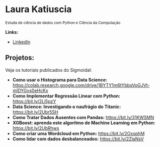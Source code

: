 <p>
  
  
</p>

# Laura Katiuscia
<sub> Estuda de ciência de dados com Python e Ciência da Computação </sub>


**Links:**

* [LinkedIn](https://www.linkedin.com/in/laura-katiuscia-925b2675/)


## Projetos:
Veja os tutoriais publicados do Sigmoidal:

* **Como usar o Histograma para Data Science:** https://colab.research.google.com/drive/1BYTY1m6tYbbsVoGJVt-mlDYGvs0eHcKx
* **Como Implementar Regressão Linear com Python:** https://bit.ly/2Li5pzY
* **Data Science: Investigando o naufrágio do Titanic:** https://bit.ly/2Ubr5SH
* **Como Tratar Dados Ausentes com Pandas:** https://bit.ly/31KWSMN
* **XGBoost: aprenda este algoritmo de Machine Learning em Python:** https://bit.ly/2UbRhws
* **Como criar uma Wordcloud em Python:** https://bit.ly/2OxsphM
* **Como lidar com dados desbalanceados:** https://bit.ly/2ZlaNsV
